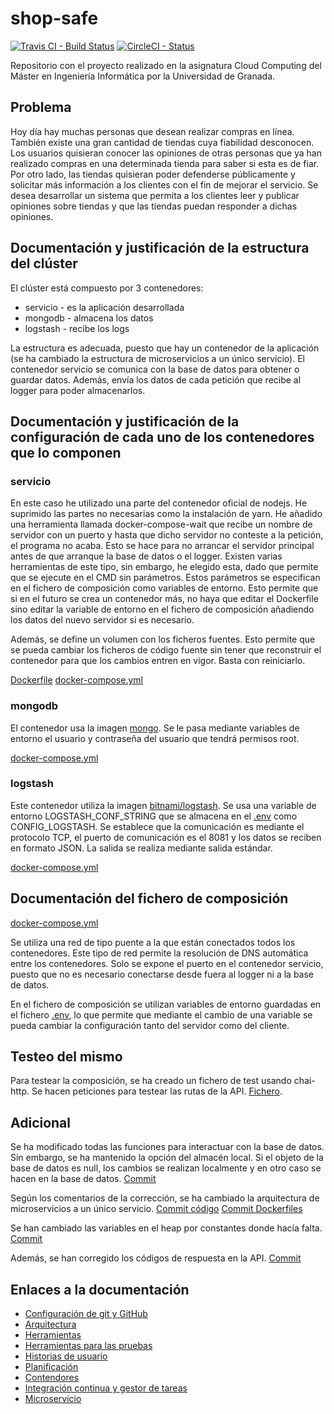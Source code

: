 # shop-safe

[![Travis CI - Build Status](https://travis-ci.com/januszewskimar/shop-safe.svg?branch=main)](https://travis-ci.com/januszewskimar/shop-safe)
[![CircleCI - Status](https://circleci.com/gh/januszewskimar/shop-safe.svg?style=svg)](https://circleci.com/gh/januszewskimar/shop-safe)

Repositorio con el proyecto realizado en la asignatura Cloud Computing del Máster en Ingeniería Informática por la Universidad de Granada.

## Problema
Hoy día hay muchas personas que desean realizar compras en línea. También existe una gran cantidad de tiendas cuya fiabilidad desconocen. Los usuarios quisieran conocer las opiniones de otras personas que ya han realizado compras en una determinada tienda para saber si esta es de fiar. Por otro lado, las tiendas quisieran poder defenderse públicamente y solicitar más información a los clientes con el fin de mejorar el servicio. Se desea desarrollar un sistema que permita a los clientes leer y publicar opiniones sobre tiendas y que las tiendas puedan responder a dichas opiniones.

## Documentación y justificación de la estructura del clúster

El clúster está compuesto por 3 contenedores:

* servicio - es la aplicación desarrollada
* mongodb - almacena los datos
* logstash - recibe los logs

La estructura es adecuada, puesto que hay un contenedor de la aplicación (se ha cambiado la estructura de microservicios a un único servicio). El contenedor servicio se comunica con la base de datos para obtener o guardar datos. Además, envía los datos de cada petición que recibe al logger para poder almacenarlos.

## Documentación y justificación de la configuración de cada uno de los contenedores que lo componen

### servicio

En este caso he utilizado una parte del contenedor oficial de nodejs. He suprimido las partes no necesarias como la instalación de yarn. He añadido una herramienta llamada docker-compose-wait que recibe un nombre de servidor con un puerto y hasta que dicho servidor no conteste a la petición, el programa no acaba. Esto se hace para no arrancar el servidor principal antes de que arranque la base de datos o el logger. Existen varias herramientas de este tipo, sin embargo, he elegido esta, dado que permite que se ejecute en el CMD sin parámetros. Estos parámetros se especifican en el fichero de composición como variables de entorno. Esto permite que si en el futuro se crea un contenedor más, no haya que editar el Dockerfile sino editar la variable de entorno en el fichero de composición añadiendo los datos del nuevo servidor si es necesario.

Además, se define un volumen con los ficheros fuentes. Esto permite que se pueda cambiar los ficheros de código fuente sin tener que reconstruir el contenedor para que los cambios entren en vigor. Basta con reiniciarlo.

[Dockerfile](servicio.Dockerfile)
[docker-compose.yml](docker-compose.yml)

### mongodb

El contenedor usa la imagen [mongo](https://hub.docker.com/_/mongo). Se le pasa mediante variables de entorno el usuario y contraseña del usuario que tendrá permisos root.

[docker-compose.yml](docker-compose.yml)

### logstash

Este contenedor utiliza la imagen [bitnami/logstash](https://hub.docker.com/r/bitnami/logstash/). Se usa una variable de entorno LOGSTASH_CONF_STRING que se almacena en el [.env](.env) como CONFIG_LOGSTASH. Se establece que la comunicación es mediante el protocolo TCP, el puerto de comunicación es el 8081 y los datos se reciben en formato JSON. La salida se realiza mediante salida estándar.

[docker-compose.yml](docker-compose.yml)


## Documentación del fichero de composición

[docker-compose.yml](docker-compose.yml)

Se utiliza una red de tipo puente a la que están conectados todos los contenedores. Este tipo de red permite la resolución de DNS automática entre los contenedores. Solo se expone el puerto en el contenedor servicio, puesto que no es necesario conectarse desde fuera al logger ni a la base de datos.

En el fichero de composición se utilizan variables de entorno guardadas en el fichero [.env](.env), lo que permite que mediante el cambio de una variable se pueda cambiar la configuración tanto del servidor como del cliente.

## Testeo del mismo

Para testear la composición, se ha creado un fichero de test usando chai-http. Se hacen peticiones para testear las rutas de la API. [Fichero](src/test/Composicion.ts).

## Adicional

Se ha modificado todas las funciones para interactuar con la base de datos. Sin embargo, se ha mantenido la opción del almacén local. Si el objeto de la base de datos es null, los cambios se realizan localmente y en otro caso se hacen en la base de datos. [Commit](https://github.com/januszewskimar/shop-safe/commit/2f941883c210fc7a4fcaafcfaafbcab73e15d660)

Según los comentarios de la corrección, se ha cambiado la arquitectura de microservicios a un único servicio. [Commit código](https://github.com/januszewskimar/shop-safe/commit/2c986d2c18a71f86f75c15e1676ccdf5f9fc7916) [Commit Dockerfiles](https://github.com/januszewskimar/shop-safe/commit/3b830914cdf6e89158b104ee4f1acb5ac684f6e8)

Se han cambiado las variables en el heap por constantes donde hacía falta. [Commit](https://github.com/januszewskimar/shop-safe/commit/94c9c01189919cb30cd17066707d04964a9b6b14)

Además, se han corregido los códigos de respuesta en la API. [Commit](https://github.com/januszewskimar/shop-safe/commit/9f489c062a860ecb5ee1c3e617d92fe2d00c3e36)


## Enlaces a la documentación
* [Configuración de git y GitHub](docs/config-git-github.md)
* [Arquitectura](docs/arquitectura.md)
* [Herramientas](docs/herramientas.md)
* [Herramientas para las pruebas](docs/herramientas-pruebas.md)
* [Historias de usuario](https://github.com/januszewskimar/CC-proyecto/blob/main/docs/historias-usuario.md)
* [Planificación](https://github.com/januszewskimar/CC-proyecto/blob/main/docs/planificacion.md)
* [Contendores](docs/contenedores.md)
* [Integración continua y gestor de tareas](docs/integracion-continua-gestor-tareas.md)
* [Microservicio](docs/microservicio.md)
